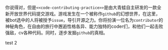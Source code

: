 你说得对，但是`<<code-contributing-practice>>`是由大青蛙自主研发的一款全新开放世界代码提交游戏。游戏发生在一个被称作`github`的幻想世界，在这里，被bot选中的人将被授予`issue`，导引开源之力。你将扮演一位名为`contributor`的神秘角色，在自由的旅行中邂逅性格各异、能力独特的coder们，和他们一起击败强敌，cv各种代码。同时，逐步发掘`github`的真相。

test 2